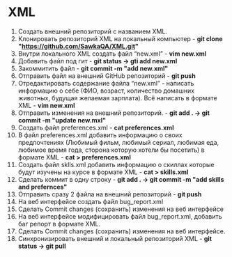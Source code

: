 # XML

 1. Создать внешний репозиторий c названием XML.
 2. Клонировать репозиторий XML на локальный компьютер - **git clone "https://github.com/SawkaQA/XML.git"**
 3. Внутри локального XML создать файл “new.xml” - **vim new.xml**
 4. Добавить файл под гит - **git status -> gti add new.xml**
 5. Закоммитить файл - **git commit -m "add new.xml"**
 6. Отправить файл на внешний GitHub репозиторий - **git push**
 7. Отредактировать содержание файла “new.xml” - написать информацию о себе (ФИО, возраст, количество домашних животных, будущая желаемая зарплата). Всё написать в формате XML - **vim new.xml**
 8. Отправить изменения на внешний репозиторий. - **git add . -> git commit -m "update new.mxl"**
 9. Создать файл preferences.xml - **cat preferences.xml**
 10. В файл preferences.xml добавить информацию о своих предпочтениях (Любимый фильм, любимый сериал, любимая еда, любимое время года, сторона которую хотели бы посетить) в формате XML - **cat > preferences.xml**
 11. Создать файл sklls.xml добавить информацию о скиллах которые будут изучены на курсе в формате XML - **cat > skills.xml**
 12. Сделать коммит в одну строку - **git add . -> git commit -m "add skills and prefernces"**
 13. Отправить сразу 2 файла на внешний репозиторий - **git push**
 14. На веб интерфейсе создать файл bug_report.xml
 15. Сделать Commit changes (сохранить) изменения на веб интерфейсе
 16. На веб интерфейсе модифицировать файл bug_report.xml, добавить баг репорт в формате XML.
 17. Сделать Commit changes (сохранить) изменения на веб интерфейсе.
 18. Синхронизировать внешний и локальный репозиторий XML - **git status -> git pull**
